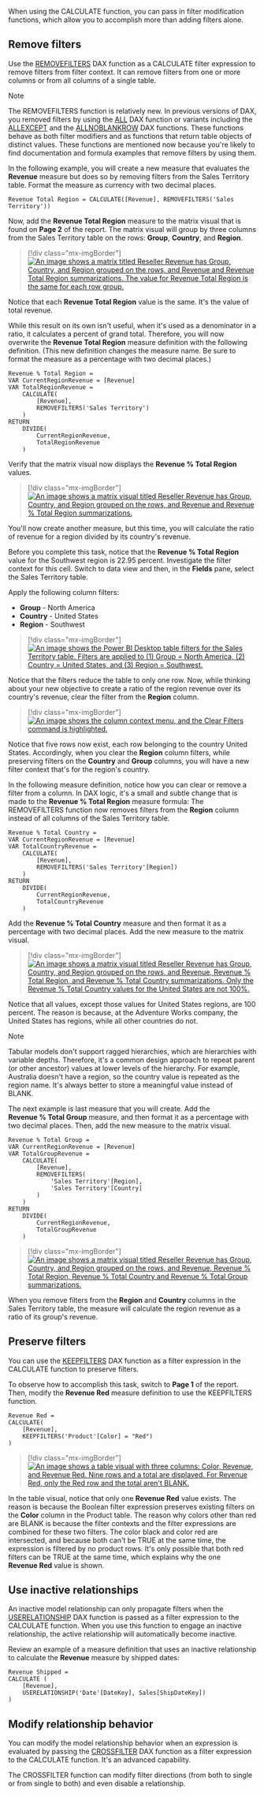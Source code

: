 When using the CALCULATE function, you can pass in filter modification functions, which allow you to accomplish more than adding filters alone.

## Remove filters

Use the [REMOVEFILTERS](https://docs.microsoft.com/dax/removefilters-function-dax/?azure-portal=true) DAX function as a CALCULATE filter expression to remove filters from filter context. It can remove filters from one or more columns or from all columns of a single table.

> [!NOTE]
> The REMOVEFILTERS function is relatively new. In previous versions of DAX, you removed filters by using the [ALL](https://docs.microsoft.com/dax/all-function-dax/?azure-portal=true) DAX function or variants including the [ALLEXCEPT](https://docs.microsoft.com/dax/allexcept-function-dax/?azure-portal=true) and the [ALLNOBLANKROW](https://docs.microsoft.com/dax/allnoblankrow-function-dax/?azure-portal=true) DAX functions. These functions behave as both filter modifiers and as functions that return table objects of distinct values. These functions are mentioned now because you're likely to find documentation and formula examples that remove filters by using them.

In the following example, you will create a new measure that evaluates the **Revenue** measure but does so by removing filters from the Sales Territory table. Format the measure as currency with two decimal places.

```dax
Revenue Total Region = CALCULATE([Revenue], REMOVEFILTERS('Sales Territory'))
```

Now, add the **Revenue Total Region** measure to the matrix visual that is found on **Page 2** of the report. The matrix visual will group by three columns from the Sales Territory table on the rows: **Group**, **Country**, and **Region**.

> [!div class="mx-imgBorder"]
> [![An image shows a matrix titled Reseller Revenue has Group, Country, and Region grouped on the rows, and Revenue and Revenue Total Region summarizations. The value for Revenue Total Region is the same for each row group.](../media/dax-matrix-sales-territory-revenue-1-ss.png)](../media/dax-matrix-sales-territory-revenue-1-ss.png#lightbox)

Notice that each **Revenue Total Region** value is the same. It's the value of total revenue.

While this result on its own isn't useful, when it's used as a denominator in a ratio, it calculates a percent of grand total. Therefore, you will now overwrite the **Revenue Total Region** measure definition with the following definition. (This new definition changes the measure name. Be sure to format the measure as a percentage with two decimal places.)

```dax
Revenue % Total Region =
VAR CurrentRegionRevenue = [Revenue]
VAR TotalRegionRevenue =
	CALCULATE(
		[Revenue],
		REMOVEFILTERS('Sales Territory')
	)
RETURN
	DIVIDE(
		CurrentRegionRevenue,
		TotalRegionRevenue
	)
```

Verify that the matrix visual now displays the **Revenue % Total Region** values.

> [!div class="mx-imgBorder"]
> [![An image shows a matrix visual titled Reseller Revenue has Group, Country, and Region grouped on the rows, and Revenue and Revenue % Total Region summarizations.](../media/dax-matrix-sales-territory-revenue-2-ss.png)](../media/dax-matrix-sales-territory-revenue-2-ss.png#lightbox)

You'll now create another measure, but this time, you will calculate the ratio of revenue for a region divided by its country's revenue.

Before you complete this task, notice that the **Revenue % Total Region** value for the Southwest region is 22.95 percent. Investigate the filter context for this cell. Switch to data view and then, in the **Fields** pane, select the Sales Territory table. 

Apply the following column filters:

- **Group** - North America
- **Country** - United States
- **Region** - Southwest

> [!div class="mx-imgBorder"]
> [![An image shows the Power BI Desktop table filters for the Sales Territory table. Filters are applied to (1) Group = North America, (2) Country = United States, and (3) Region = Southwest.](../media/dax-table-sales-territory-column-filters-ssm.png)](../media/dax-table-sales-territory-column-filters-ssm.png#lightbox)

Notice that the filters reduce the table to only one row. Now, while thinking about your new objective to create a ratio of the region revenue over its country's revenue, clear the filter from the **Region** column.

> [!div class="mx-imgBorder"]
> [![An image shows the column context menu, and the Clear Filters command is highlighted.](../media/dax-sales-territory-table-column-filters-clear-ssm.png)](../media/dax-sales-territory-table-column-filters-clear-ssm.png#lightbox)

Notice that five rows now exist, each row belonging to the country United States. Accordingly, when you clear the **Region** column filters, while preserving filters on the **Country** and **Group** columns, you will have a new filter context that's for the region's country.

In the following measure definition, notice how you can clear or remove a filter from a column. In DAX logic, it's a small and subtle change that is made to the **Revenue % Total Region** measure formula: The REMOVEFILTERS function now removes filters from the **Region** column instead of all columns of the Sales Territory table.

```dax
Revenue % Total Country =
VAR CurrentRegionRevenue = [Revenue]
VAR TotalCountryRevenue =
	CALCULATE(
		[Revenue],
		REMOVEFILTERS('Sales Territory'[Region])
	)
RETURN
	DIVIDE(
		CurrentRegionRevenue,
		TotalCountryRevenue
	)
```

Add the **Revenue % Total Country** measure and then format it as a percentage with two decimal places. Add the new measure to the matrix visual.

> [!div class="mx-imgBorder"]
> [![An image shows a matrix visual titled Reseller Revenue has Group, Country, and Region grouped on the rows, and Revenue, Revenue % Total Region, and Revenue % Total Country summarizations. Only the Revenue % Total Country values for the United States are not 100%.](../media/dax-matrix-sales-territory-revenue-3-ssm.png)](../media/dax-matrix-sales-territory-revenue-3-ssm.png#lightbox)

Notice that all values, except those values for United States regions, are 100 percent. The reason is because, at the Adventure Works company, the United States has regions, while all other countries do not.

> [!NOTE]
> Tabular models don't support ragged hierarchies, which are hierarchies with variable depths. Therefore, it's a common design approach to repeat parent (or other ancestor) values at lower levels of the hierarchy. For example, Australia doesn't have a region, so the country value is repeated as the region name. It's always better to store a meaningful value instead of BLANK.

The next example is last measure that you will create. Add the **Revenue % Total Group** measure, and then format it as a percentage with two decimal places. Then, add the new measure to the matrix visual.

```dax
Revenue % Total Group =
VAR CurrentRegionRevenue = [Revenue]
VAR TotalGroupRevenue =
	CALCULATE(
		[Revenue],
		REMOVEFILTERS(
			'Sales Territory'[Region],
			'Sales Territory'[Country]
		)
	)
RETURN
	DIVIDE(
		CurrentRegionRevenue,
		TotalGroupRevenue
	)
```

> [!div class="mx-imgBorder"]
> [![An image shows a matrix visual titled Reseller Revenue has Group, Country, and Region grouped on the rows, and Revenue, Revenue % Total Region, Revenue % Total Country and Revenue % Total Group summarizations.](../media/dax-matrix-sales-territory-revenue-4-ss.png)](../media/dax-matrix-sales-territory-revenue-4-ss.png#lightbox)

When you remove filters from the **Region** and **Country** columns in the Sales Territory table, the measure will calculate the region revenue as a ratio of its group's revenue.

## Preserve filters

You can use the [KEEPFILTERS](https://docs.microsoft.com/dax/keepfilters-function-dax/?azure-portal=true) DAX function as a filter expression in the CALCULATE function to preserve filters. 

To observe how to accomplish this task, switch to **Page 1** of the report. Then, modify the **Revenue Red** measure definition to use the KEEPFILTERS function.

```dax
Revenue Red =
CALCULATE(
	[Revenue],
	KEEPFILTERS('Product'[Color] = "Red")
)
```

> [!div class="mx-imgBorder"]
> [![An image shows a table visual with three columns: Color, Revenue, and Revenue Red. Nine rows and a total are displayed. For Revenue Red, only the Red row and the total aren't BLANK.](../media/dax-table-color-revenue-red-keep-filters-ss.png)](../media/dax-table-color-revenue-red-keep-filters-ss.png#lightbox)

In the table visual, notice that only one **Revenue Red** value exists. The reason is because the Boolean filter expression preserves existing filters on the **Color** column in the Product table. The reason why colors other than red are BLANK is because the filter contexts and the filter expressions are combined for these two filters. The color black and color red are intersected, and because both can't be TRUE at the same time, the expression is filtered by no product rows. It's only possible that both red filters can be TRUE at the same time, which explains why the one **Revenue Red** value is shown.

## Use inactive relationships

An inactive model relationship can only propagate filters when the [USERELATIONSHIP](https://docs.microsoft.com/dax/userelationship-function-dax/?azure-portal=true) DAX function is passed as a filter expression to the CALCULATE function. When you use this function to engage an inactive relationship, the active relationship will automatically become inactive.

Review an example of a measure definition that uses an inactive relationship to calculate the **Revenue** measure by shipped dates:

```dax
Revenue Shipped =
CALCULATE (
	[Revenue],
	USERELATIONSHIP('Date'[DateKey], Sales[ShipDateKey])
)
```

## Modify relationship behavior

You can modify the model relationship behavior when an expression is evaluated by passing the [CROSSFILTER](https://docs.microsoft.com/en-us/dax/crossfilter-function) DAX function as a filter expression to the CALCULATE function. It's an advanced capability.

The CROSSFILTER function can modify filter directions (from both to single or from single to both) and even disable a relationship.
